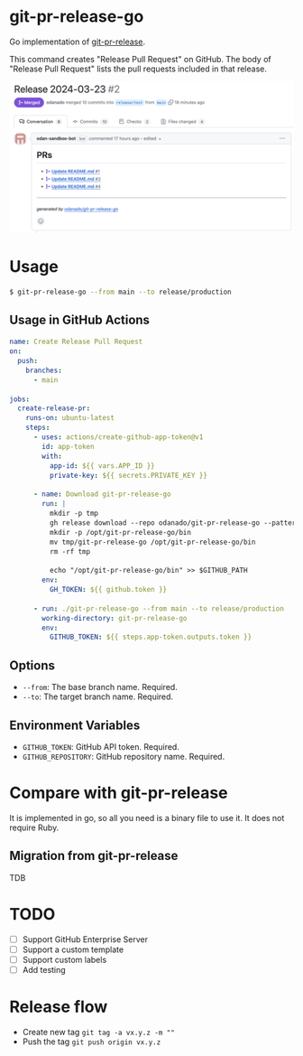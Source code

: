 # git-pr-release-go

Go implementation of [git-pr-release](https://github.com/x-motemen/git-pr-release).

This command creates "Release Pull Request" on GitHub. The body of "Release Pull Request" lists the pull requests included in that release.

![](./images/screenshot.png)

# Usage

```bash
$ git-pr-release-go --from main --to release/production
```

## Usage in GitHub Actions

```yaml
name: Create Release Pull Request
on:
  push:
    branches:
      - main

jobs:
  create-release-pr:
    runs-on: ubuntu-latest
    steps:
      - uses: actions/create-github-app-token@v1
        id: app-token
        with:
          app-id: ${{ vars.APP_ID }}
          private-key: ${{ secrets.PRIVATE_KEY }}

      - name: Download git-pr-release-go
        run: |
          mkdir -p tmp
          gh release download --repo odanado/git-pr-release-go --pattern "*Linux_x86_64*" --output - | tar zxvf - -C tmp
          mkdir -p /opt/git-pr-release-go/bin
          mv tmp/git-pr-release-go /opt/git-pr-release-go/bin
          rm -rf tmp

          echo "/opt/git-pr-release-go/bin" >> $GITHUB_PATH
        env:
          GH_TOKEN: ${{ github.token }}

      - run: ./git-pr-release-go --from main --to release/production
        working-directory: git-pr-release-go
        env:
          GITHUB_TOKEN: ${{ steps.app-token.outputs.token }}

```

## Options

- `--from`: The base branch name. Required.
- `--to`: The target branch name. Required.

## Environment Variables

- `GITHUB_TOKEN`: GitHub API token. Required.
- `GITHUB_REPOSITORY`: GitHub repository name. Required.

# Compare with git-pr-release

It is implemented in go, so all you need is a binary file to use it. It does not require Ruby.


## Migration from git-pr-release

TDB

# TODO
- [ ] Support GitHub Enterprise Server
- [ ] Support a custom template
- [ ] Support custom labels
- [ ] Add testing

# Release flow

- Create new tag `git tag -a vx.y.z -m ""`
- Push the tag `git push origin vx.y.z`
